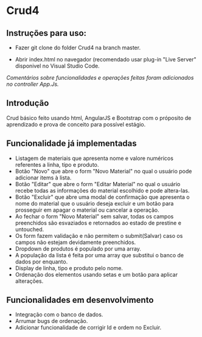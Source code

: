 # Crud4

Instruções para uso:
-

- Fazer git clone do folder Crud4 na branch master.

- Abrir index.html no navegador (recomendado usar plug-in "Live Server" disponivel no Visual Studio Code.

*Comentários sobre funcionalidades e operações feitas foram adicionados no controller App.Js.*


Introdução
-


Crud básico feito usando html, AngularJS e Bootstrap com o próposito de aprendizado e prova de conceito para possível estágio.

Funcionalidade já implementadas 
-
- Listagem de materiais que apresenta nome e valore numéricos referentes a linha, tipo e produto.
- Botão "Novo" que abre o form "Novo Material" no qual o usuário pode adicionar items à lista.
- Botão "Editar" que abre o form "Editar Material" no qual o usuário recebe todas as informações do material escolhido e pode altera-las.
- Botão "Excluir" que abre uma modal de confirmação que apresenta o nome do material que o usuário deseja excluir e um botão para prosseguir em apagar o material ou cancelar a operação.
- Ao fechar o form  "Novo Material" sem salvar, todas os campos preenchidos são esvaziados e retornados ao estado de prestine e untouched.
- Os form fazem validação e não permitem o submit(Salvar) caso os campos não estejam devidamente preenchidos.
- Dropdown de produtos é populado por uma array.
- A população da lista é feita por uma array que substitui o banco de dados por enquanto.
- Display de linha, tipo e produto pelo nome.
- Ordenação dos elementos usando setas e um botão para aplicar alterações.

Funcionalidades em desenvolvimento
-
- Integração com o banco de dados.
- Arrumar bugs de ordenação.
- Adicionar funcionalidade de corrigir Id e ordem no Excluir.

